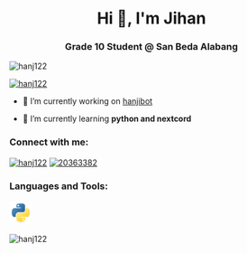 <h1 align="center">Hi 👋, I'm Jihan</h1>
<h3 align="center">Grade 10 Student @ San Beda Alabang</h3>

<p align="left"> <img src="https://komarev.com/ghpvc/?username=hanj122&label=Profile%20views&color=0e75b6&style=flat" alt="hanj122" /> </p>

<p align="left"> <a href="https://twitter.com/hanj122" target="blank"><img src="https://img.shields.io/twitter/follow/hanj122?logo=twitter&style=for-the-badge" alt="hanj122" /></a> </p>

- 🔭 I’m currently working on [hanjibot](https://discord.com/api/oauth2/authorize?client_id=1030464876440727553&permissions=8&scope=bot)

- 🌱 I’m currently learning **python and nextcord**

<h3 align="left">Connect with me:</h3>
<p align="left">
<a href="https://twitter.com/hanj122" target="blank"><img align="center" src="https://raw.githubusercontent.com/rahuldkjain/github-profile-readme-generator/master/src/images/icons/Social/twitter.svg" alt="hanj122" height="30" width="40" /></a>
<a href="https://stackoverflow.com/users/20363382" target="blank"><img align="center" src="https://raw.githubusercontent.com/rahuldkjain/github-profile-readme-generator/master/src/images/icons/Social/stack-overflow.svg" alt="20363382" height="30" width="40" /></a>
</p>

<h3 align="left">Languages and Tools:</h3>
<p align="left"> <a href="https://www.python.org" target="_blank" rel="noreferrer"> <img src="https://raw.githubusercontent.com/devicons/devicon/master/icons/python/python-original.svg" alt="python" width="40" height="40"/> </a> </p>

<p><img align="center" src="https://github-readme-stats.vercel.app/api/top-langs?username=hanj122&show_icons=true&locale=en&layout=compact" alt="hanj122" /></p>

